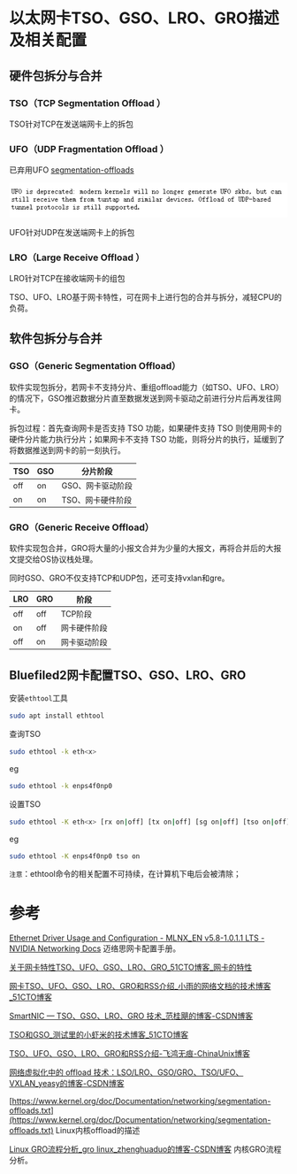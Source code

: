 # 以太网卡TSO、GSO、LRO、GRO描述及相关配置

## 硬件包拆分与合并
### TSO（TCP Segmentation Offload ）

TSO针对TCP在发送端网卡上的拆包

### UFO（UDP Fragmentation Offload ）

已弃用UFO [segmentation-offloads](https://www.kernel.org/doc/Documentation/networking/segmentation-offloads.txt)

![image-20221205151526276](image/Bluefiled2%E9%85%8D%E7%BD%AETSO%E3%80%81GSO/image-20221205151526276.png)

UFO针对UDP在发送端网卡上的拆包

### LRO（Large Receive Offload ）

LRO针对TCP在接收端网卡的组包

TSO、UFO、LRO基于网卡特性，可在网卡上进行包的合并与拆分，减轻CPU的负荷。

## 软件包拆分与合并

### GSO（Generic Segmentation Offload）

软件实现包拆分，若网卡不支持分片、重组offload能力（如TSO、UFO、LRO）的情况下，GSO推迟数据分片直至数据发送到网卡驱动之前进行分片后再发往网卡。

拆包过程：首先查询网卡是否支持 TSO 功能，如果硬件支持 TSO 则使用网卡的硬件分片能力执行分片；如果网卡不支持 TSO 功能，则将分片的执行，延缓到了将数据推送到网卡的前一刻执行。

| TSO  | GSO  | 分片阶段          |
| ---- | ---- | ----------------- |
| off  | on   | GSO、网卡驱动阶段 |
| on   | on   | TSO、网卡硬件阶段 |

### GRO（Generic Receive Offload）

软件实现包合并，GRO将大量的小报文合并为少量的大报文，再将合并后的大报文提交给OS协议栈处理。

同时GSO、GRO不仅支持TCP和UDP包，还可支持vxlan和gre。

| LRO  | GRO  | 阶段         |
| ---- | ---- | ------------ |
| off  | off  | TCP阶段      |
| on   | off  | 网卡硬件阶段 |
| off  | on   | 网卡驱动阶段 |

## Bluefiled2网卡配置TSO、GSO、LRO、GRO

安装`ethtool`工具

```bash
sudo apt install ethtool
```

查询TSO

```bash
sudo ethtool -k eth<x>
```

eg

```bash
sudo ethtool -k enps4f0np0
```

设置TSO

```bash
sudo ethtool -K eth<x> [rx on|off] [tx on|off] [sg on|off] [tso on|off] [lro on|off]
```

eg

```bash
sudo ethtool -K enps4f0np0 tso on
```

`注意`：ethtool命令的相关配置不可持续，在计算机下电后会被清除；

# 参考

[Ethernet Driver Usage and Configuration - MLNX_EN v5.8-1.0.1.1 LTS - NVIDIA Networking Docs](https://docs.nvidia.com/networking/display/MLNXENv581011/Ethernet+Driver+Usage+and+Configuration) 迈络思网卡配置手册。

[关于网卡特性TSO、UFO、GSO、LRO、GRO_51CTO博客_网卡的特性](https://blog.51cto.com/u_15333820/3459534)

[网卡TSO、UFO、GSO、LRO、GRO和RSS介绍_小雨的网络文档的技术博客_51CTO博客](https://blog.51cto.com/shutdownsky/1441761)

[SmartNIC — TSO、GSO、LRO、GRO 技术_范桂飓的博客-CSDN博客](https://blog.csdn.net/Jmilk/article/details/118858113)

[TSO和GSO_测试里的小虾米的技术博客_51CTO博客](https://blog.51cto.com/u_14009921/5757723)

[TSO、UFO、GSO、LRO、GRO和RSS介绍-飞鸿无痕-ChinaUnix博客](http://blog.chinaunix.net/uid-20639775-id-3529535.html)

[网络虚拟化中的 offload 技术：LSO/LRO、GSO/GRO、TSO/UFO、VXLAN_yeasy的博客-CSDN博客](https://blog.csdn.net/yeasy/article/details/19204639)

[https://www.kernel.org/doc/Documentation/networking/segmentation-offloads.txt](https://www.kernel.org/doc/Documentation/networking/segmentation-offloads.txt) Linux内核offload的描述

[Linux GRO流程分析_gro linux_zhenghuaduo的博客-CSDN博客](https://blog.csdn.net/zgy666/article/details/106989856) 内核GRO流程分析。
